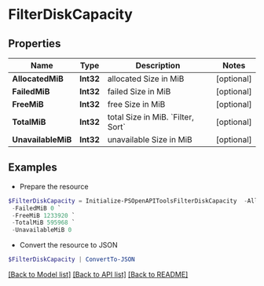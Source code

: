 # FilterDiskCapacity
## Properties

Name | Type | Description | Notes
------------ | ------------- | ------------- | -------------
**AllocatedMiB** | **Int32** | allocated Size in MiB | [optional] 
**FailedMiB** | **Int32** | failed Size in MiB | [optional] 
**FreeMiB** | **Int32** | free Size in MiB | [optional] 
**TotalMiB** | **Int32** | total Size in MiB. &#x60;Filter, Sort&#x60; | [optional] 
**UnavailableMiB** | **Int32** | unavailable Size in MiB | [optional] 

## Examples

- Prepare the resource
```powershell
$FilterDiskCapacity = Initialize-PSOpenAPIToolsFilterDiskCapacity  -AllocatedMiB 595968 `
 -FailedMiB 0 `
 -FreeMiB 1233920 `
 -TotalMiB 595968 `
 -UnavailableMiB 0
```

- Convert the resource to JSON
```powershell
$FilterDiskCapacity | ConvertTo-JSON
```

[[Back to Model list]](../README.md#documentation-for-models) [[Back to API list]](../README.md#documentation-for-api-endpoints) [[Back to README]](../README.md)

